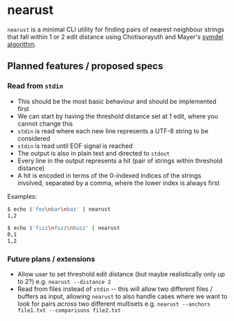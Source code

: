 # nearust

`nearust` is a minimal CLI utility for finding pairs of nearest neighbour strings that fall within 1 or 2 edit distance using Chotisorayuth and Mayer's [symdel algorithm](https://arxiv.org/html/2403.09010v1).

## Planned features / proposed specs
### Read from `stdin`
- This should be the most basic behaviour and should be implemented first
- We can start by having the threshold distance set at 1 edit, where you cannot change this
- `stdin` is read where each new line represents a UTF-8 string to be considered
- `stdin` is read until EOF signal is reached
- The output is also in plain text and directed to `stdout`
- Every line in the output represents a hit (pair of strings within threshold distance)
- A hit is encoded in terms of the 0-indexed indices of the strings involved, separated by a comma, where the lower index is always first

Examples:

```bash
$ echo $'foo\nbar\nbaz' | nearust
1,2
```

```bash
$ echo $'fizz\nfuzz\nbuzz' | nearust
0,1
1,2
```

### Future plans / extensions
- Allow user to set threshold edit distance (but maybe realistically only up to 2?) e.g. `nearust --distance 2`
- Read from files instead of `stdin` -- this will allow two different files / buffers as input, allowing `nearust` to also handle cases where we want to look for pairs *across* two different multisets e.g. `nearust --anchors file1.txt --comparisons file2.txt`
